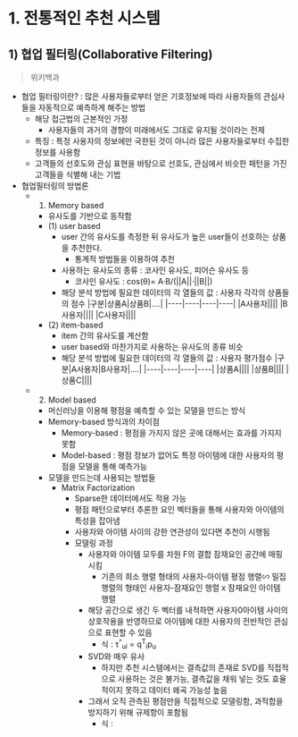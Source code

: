 # 1. 전통적인 추천 시스템
## 1) 협업 필터링(Collaborative Filtering)
>위키백과
- 협업 필터링이란? : 많은 사용자들로부터 얻은 기호정보에 따라 사용자들의 관심사들을 자동적으로 예측하게 해주는 방법
  - 해당 접근법의 근본적인 가정
    - 사용자들의 과거의 경향이 미래에서도 그대로 유지될 것이라는 전제
  - 특징 : 특정 사용자의 정보에만 국한된 것이 아니라 많은 사용자들로부터 수집한 정보를 사용함
  - 고객들의 선호도와 관심 표현을 바탕으로 선호도, 관심에서 비슷한 패턴을 가진 고객들을 식별해 내는 기법
- 협업필터링의 방법론
  - 1) Memory based
    - 유사도를 기반으로 동작함
    - (1) user based
      - user 간의 유사도를 측정한 뒤 유사도가 높은 user들이 선호하는 상품을 추천한다.
        - 통계적 방법들을 이용하여 추천
      - 사용하는 유사도의 종류 : 코사인 유사도, 피어슨 유사도 등
        - 코사인 유사도 : cos(θ)= Α·Β/(||Α||·||Β||)
      - 해당 분석 방법에 필요한 데이터의 각 열들의 값 : 사용자 각각의 상품들의 점수
        |구분|상품A|상품B|....|
        |----|----|----|----|
        |A사용자||||
        |B사용자||||
        |C사용자||||
    - (2) item-based
      - item 간의 유사도를 계산함
      - user based와 마찬가지로 사용하는 유사도의 종류 비슷
      - 해당 분석 방법에 필요한 데이터의 각 열들의 값 : 사용자 평가점수
        |구분|A사용자|B사용자|....|
        |----|----|----|----|
        |상품A||||
        |상품B||||
        |상품C||||
   - 2) Model based
     - 머신러닝을 이용해 평점을 예측할 수 있는 모델을 만드는 방식
     - Memory-based 방식과의 차이점 
       - Memory-based : 평점을 가지지 않은 곳에 대해서는 효과를 가지지 못함
       - Model-based : 평점 정보가 없어도 특정 아이템에 대한 사용자의 평점을 모델을 통해 예측가능
     - 모델을 만드는데 사용되는 방법들
       - Matrix Factorization
         - Sparse한 데이터에서도 적용 가능
         - 평점 패턴으로부터 추론한 요인 벡터들을 통해 사용자와 아이템의 특성을 잡아냄
         - 사용자와 아이템 사이의 강한 연관성이 있다면 추천이 시행됨
         - 모델링 과정
           - 사용자와 아이템 모두를 차원 F의 결합 잠재요인 공간에 매핑시킴
             - 기존의 희소 행렬 형태의 사용자-아이템 평점 행렬∽ 밀집 행렬의 형태인 사용자-잠재요인 행렬 x 잠재요인 아이템 행렬
           - 해당 공간으로 생긴 두 벡터를 내적하면 사용자0아이템 사이의 상호작용을 반영하므로 아이템에 대한 사용자의 전반적인 관심으로 표현할 수 있음
             - 식 : τ<sup>^</sup><sub>ui</sub> = q<sup>T</sup><sub>i</sub>p<sub>u</sub>
           - SVD와 매우 유사
             - 하지만 추천 시스템에서는 결측값의 존재로 SVD를 직접적으로 사용하는 것은 불가능, 결측값을 채워 넣는 것도 효율적이지 못하고 데이터 왜곡 가능성 높음
           - 그래서 오직 관측된 평점만을 직접적으로 모델링함, 과적합을 방지하기 위해 규제항이 포함됨
             - 식 : 
